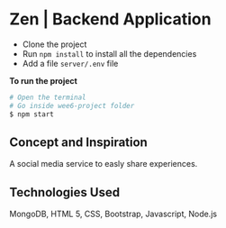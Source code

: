 # Zen | Backend Application

- Clone the project
- Run `npm install` to install all the dependencies
- Add a file `server/.env` file

**To run the project**
```sh
# Open the terminal
# Go inside wee6-project folder
$ npm start 
```

## Concept and Inspiration 
A social media service to easly share experiences. 

## Technologies Used
MongoDB, HTML 5, CSS, Bootstrap, Javascript, Node.js
